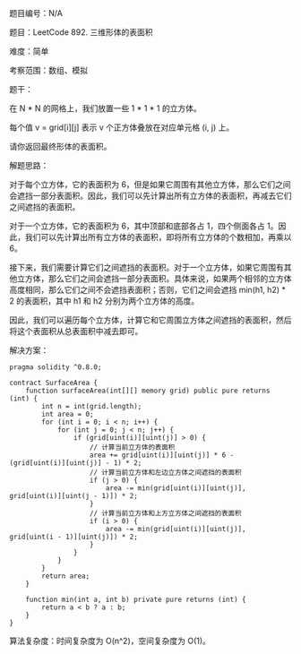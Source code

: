 题目编号：N/A

题目：LeetCode 892. 三维形体的表面积

难度：简单

考察范围：数组、模拟

题干：

在 N * N 的网格上，我们放置一些 1 * 1 * 1 的立方体。

每个值 v = grid[i][j] 表示 v 个正方体叠放在对应单元格 (i, j) 上。

请你返回最终形体的表面积。

解题思路：

对于每个立方体，它的表面积为 6，但是如果它周围有其他立方体，那么它们之间会遮挡一部分表面积。因此，我们可以先计算出所有立方体的表面积，再减去它们之间遮挡的表面积。

对于一个立方体，它的表面积为 6，其中顶部和底部各占 1，四个侧面各占 1。因此，我们可以先计算出所有立方体的表面积，即将所有立方体的个数相加，再乘以 6。

接下来，我们需要计算它们之间遮挡的表面积。对于一个立方体，如果它周围有其他立方体，那么它们之间会遮挡一部分表面积。具体来说，如果两个相邻的立方体高度相同，那么它们之间不会遮挡表面积；否则，它们之间会遮挡 min(h1, h2) * 2 的表面积，其中 h1 和 h2 分别为两个立方体的高度。

因此，我们可以遍历每个立方体，计算它和它周围立方体之间遮挡的表面积，然后将这个表面积从总表面积中减去即可。

解决方案：

```solidity
pragma solidity ^0.8.0;

contract SurfaceArea {
    function surfaceArea(int[][] memory grid) public pure returns (int) {
        int n = int(grid.length);
        int area = 0;
        for (int i = 0; i < n; i++) {
            for (int j = 0; j < n; j++) {
                if (grid[uint(i)][uint(j)] > 0) {
                    // 计算当前立方体的表面积
                    area += grid[uint(i)][uint(j)] * 6 - (grid[uint(i)][uint(j)] - 1) * 2;
                    // 计算当前立方体和左边立方体之间遮挡的表面积
                    if (j > 0) {
                        area -= min(grid[uint(i)][uint(j)], grid[uint(i)][uint(j - 1)]) * 2;
                    }
                    // 计算当前立方体和上方立方体之间遮挡的表面积
                    if (i > 0) {
                        area -= min(grid[uint(i)][uint(j)], grid[uint(i - 1)][uint(j)]) * 2;
                    }
                }
            }
        }
        return area;
    }
    
    function min(int a, int b) private pure returns (int) {
        return a < b ? a : b;
    }
}
```

算法复杂度：时间复杂度为 O(n^2)，空间复杂度为 O(1)。